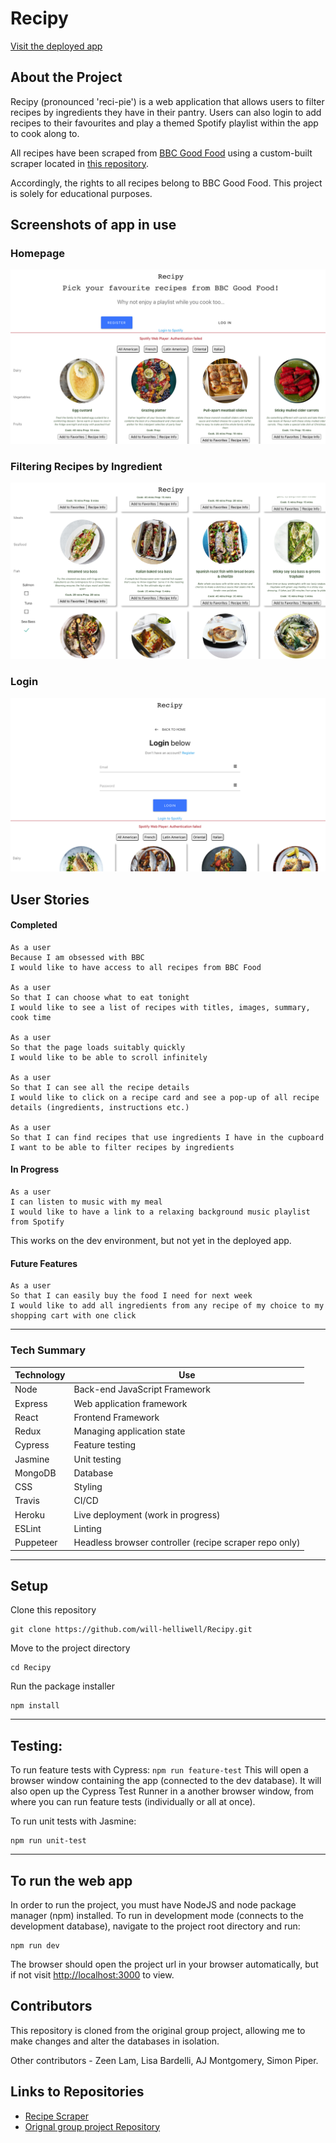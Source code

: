 # **Recipy**

[Visit the deployed app](https://will-recipy.herokuapp.com/)

## About the Project

Recipy (pronounced 'reci-pie') is a web application that allows users to filter recipes by ingredients they have in their pantry. Users can also login to add recipes to their favourites and play a themed Spotify playlist within the app to cook along to.

All recipes have been scraped from [BBC Good Food](https://www.bbcgoodfood.com/) using a custom-built scraper located in [this repository](https://github.com/Will-Helliwell/Recipe_Scraper).

Accordingly, the rights to all recipes belong to BBC Good Food. This project is solely for educational purposes.

## **Screenshots of app in use**

### Homepage
![Homepage](https://github.com/Will-Helliwell/Recipy/blob/master/recipy_homepage_screenshot.png)

### Filtering Recipes by Ingredient
![Homepage](https://github.com/Will-Helliwell/Recipy/blob/master/recipy_filter_screenshot.png)

### Login
![Homepage](https://github.com/Will-Helliwell/Recipy/blob/master/recipy_login_screenshot.png)



## **User Stories**

#### Completed
```
As a user
Because I am obsessed with BBC
I would like to have access to all recipes from BBC Food

As a user
So that I can choose what to eat tonight
I would like to see a list of recipes with titles, images, summary, cook time

As a user
So that the page loads suitably quickly
I would like to be able to scroll infinitely

As a user
So that I can see all the recipe details
I would like to click on a recipe card and see a pop-up of all recipe details (ingredients, instructions etc.)

As a user
So that I can find recipes that use ingredients I have in the cupboard
I want to be able to filter recipes by ingredients
```
#### In Progress
```
As a user
I can listen to music with my meal
I would like to have a link to a relaxing background music playlist from Spotify
```
This works on the dev environment, but not yet in the deployed app.

#### Future Features
```
As a user
So that I can easily buy the food I need for next week
I would like to add all ingredients from any recipe of my choice to my shopping cart with one click
```
---
### **Tech Summary**

| Technology    | Use                           |
| ------------- | ----------------------------- |
| Node          | Back-end JavaScript Framework |
| Express       | Web application framework     |
| React         | Frontend Framework            |
| Redux         | Managing application state    |
| Cypress       | Feature testing               |
| Jasmine       | Unit testing                  |
| MongoDB       | Database                      |
| CSS           | Styling                       |
| Travis        | CI/CD                         |
| Heroku        | Live deployment (work in progress)        |
| ESLint        | Linting                       |
| Puppeteer     | Headless browser controller (recipe scraper repo only)     |

---
## **Setup**

Clone this repository

```
git clone https://github.com/will-helliwell/Recipy.git
```

Move to the project directory

```
cd Recipy
```

Run the package installer

```
npm install
```
---
## **Testing:**

To run feature tests with Cypress:
`npm run feature-test`
This will open a browser window containing the app (connected to the dev database). It will also open up the Cypress Test Runner in a another browser window, from where you can run feature tests (individually or all at once).

To run unit tests with Jasmine:
```
npm run unit-test
```
---
## **To run the web app**

In order to run the project, you must have NodeJS and node package manager (npm) installed.
To run in development mode (connects to the development database), navigate to the project root directory and run:
```
npm run dev
```
The browser should open the project url in your browser automatically, but if not visit [http://localhost:3000](http://localhost:3000) to view.


## **Contributors**

This repository is cloned from the original group project, allowing me to make changes and alter the databases in isolation.

Other contributors - Zeen Lam, Lisa Bardelli, AJ Montgomery, Simon Piper.

## **Links to Repositories**

- [Recipe Scraper](https://github.com/Will-Helliwell/Recipe_Scraper)
- [Orignal group project Repository](https://github.com/AJSMonty/Recipy)
